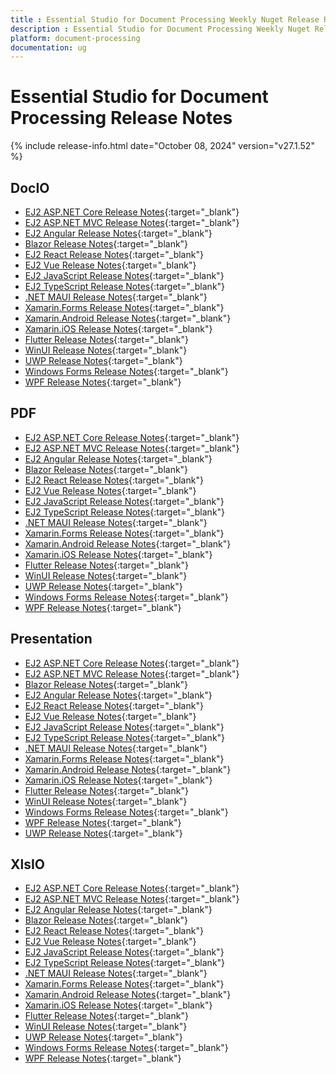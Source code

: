 ```yaml
---
title : Essential Studio for Document Processing Weekly Nuget Release Release Notes  
description : Essential Studio for Document Processing Weekly Nuget Release Release Notes  
platform: document-processing
documentation: ug
---
```


# Essential Studio for Document Processing  Release Notes  

{% include release-info.html date="October 08, 2024"  version="v27.1.52" %}

## DocIO

* [EJ2 ASP.NET Core Release Notes](https://ej2.syncfusion.com/aspnetcore/documentation/release-notes/27.1.52#docio){:target="_blank"}
* [EJ2 ASP.NET MVC Release Notes](https://ej2.syncfusion.com/aspnetmvc/documentation/release-notes/27.1.52#docio){:target="_blank"}
* [EJ2 Angular Release Notes](https://ej2.syncfusion.com/angular/documentation/release-notes/27.1.52#docio){:target="_blank"}
* [Blazor Release Notes](https://blazor.syncfusion.com/documentation/release-notes/27.1.52#docio){:target="_blank"}
* [EJ2 React Release Notes](https://ej2.syncfusion.com/react/documentation/release-notes/27.1.52#docio){:target="_blank"}
* [EJ2 Vue  Release Notes](https://ej2.syncfusion.com/vue/documentation/release-notes/27.1.52#docio){:target="_blank"}
* [EJ2 JavaScript Release Notes](https://ej2.syncfusion.com/javascript/documentation/release-notes/27.1.52#docio){:target="_blank"}
* [EJ2 TypeScript Release Notes](https://ej2.syncfusion.com/documentation/release-notes/27.1.52#docio){:target="_blank"}
* [.NET MAUI Release Notes](/maui/release-notes/v27.1.52#docio){:target="_blank"}
* [Xamarin.Forms Release Notes](/xamarin/release-notes/v27.1.52#docio){:target="_blank"}
* [Xamarin.Android Release Notes](/xamarin-android/release-notes/v27.1.52#docio){:target="_blank"}
* [Xamarin.iOS Release Notes](/xamarin-ios/release-notes/v27.1.52#docio){:target="_blank"}
* [Flutter Release Notes](/flutter/release-notes/v27.1.52#docio){:target="_blank"}
* [WinUI Release Notes](/winui/release-notes/v27.1.52#docio){:target="_blank"}
* [UWP Release Notes](/uwp/release-notes/v27.1.52#docio){:target="_blank"}
* [Windows Forms Release Notes](/windowsforms/release-notes/v27.1.52#docio){:target="_blank"}
* [WPF Release Notes](/wpf/release-notes/v27.1.52#docio){:target="_blank"}



## PDF

* [EJ2 ASP.NET Core Release Notes](https://ej2.syncfusion.com/aspnetcore/documentation/release-notes/27.1.52#pdf){:target="_blank"}
* [EJ2 ASP.NET MVC Release Notes](https://ej2.syncfusion.com/aspnetmvc/documentation/release-notes/27.1.52#pdf){:target="_blank"}
* [EJ2 Angular Release Notes](https://ej2.syncfusion.com/angular/documentation/release-notes/27.1.52#pdf){:target="_blank"}
* [Blazor Release Notes](https://blazor.syncfusion.com/documentation/release-notes/27.1.52#pdf){:target="_blank"}
* [EJ2 React Release Notes](https://ej2.syncfusion.com/react/documentation/release-notes/27.1.52#pdf){:target="_blank"}
* [EJ2 Vue  Release Notes](https://ej2.syncfusion.com/vue/documentation/release-notes/27.1.52#pdf){:target="_blank"}
* [EJ2 JavaScript Release Notes](https://ej2.syncfusion.com/javascript/documentation/release-notes/27.1.52#pdf){:target="_blank"}
* [EJ2 TypeScript Release Notes](https://ej2.syncfusion.com/documentation/release-notes/27.1.52#pdf){:target="_blank"}
* [.NET MAUI Release Notes](/maui/release-notes/v27.1.52#pdf){:target="_blank"}
* [Xamarin.Forms Release Notes](/xamarin/release-notes/v27.1.52#pdf){:target="_blank"}
* [Xamarin.Android Release Notes](/xamarin-android/release-notes/v27.1.52#pdf){:target="_blank"}
* [Xamarin.iOS Release Notes](/xamarin-ios/release-notes/v27.1.52#pdf){:target="_blank"}
* [Flutter Release Notes](/flutter/release-notes/v27.1.52#pdf){:target="_blank"}
* [WinUI Release Notes](/winui/release-notes/v27.1.52#pdf){:target="_blank"}
* [UWP Release Notes](/uwp/release-notes/v27.1.52#pdf){:target="_blank"}
* [Windows Forms Release Notes](/windowsforms/release-notes/v27.1.52#pdf){:target="_blank"}
* [WPF Release Notes](/wpf/release-notes/v27.1.52#pdf){:target="_blank"}


## Presentation

* [EJ2 ASP.NET Core Release Notes](https://ej2.syncfusion.com/aspnetcore/documentation/release-notes/27.1.52#presentation){:target="_blank"}
* [EJ2 ASP.NET MVC Release Notes](https://ej2.syncfusion.com/aspnetmvc/documentation/release-notes/27.1.52#presentation){:target="_blank"}
* [Blazor Release Notes](https://blazor.syncfusion.com/documentation/release-notes/27.1.52#presentation){:target="_blank"}
* [EJ2 Angular Release Notes](https://ej2.syncfusion.com/angular/documentation/release-notes/27.1.52#presentation){:target="_blank"}
* [EJ2 React Release Notes](https://ej2.syncfusion.com/react/documentation/release-notes/27.1.52#presentation){:target="_blank"}
* [EJ2 Vue  Release Notes](https://ej2.syncfusion.com/vue/documentation/release-notes/27.1.52#presentation){:target="_blank"}
* [EJ2 JavaScript Release Notes](https://ej2.syncfusion.com/javascript/documentation/release-notes/27.1.52#presentation){:target="_blank"}
* [EJ2 TypeScript Release Notes](https://ej2.syncfusion.com/documentation/release-notes/27.1.52#presentation){:target="_blank"}
* [.NET MAUI Release Notes](/maui/release-notes/v27.1.52#presentation){:target="_blank"}
* [Xamarin.Forms Release Notes](/xamarin/release-notes/v27.1.52#presentation){:target="_blank"}
* [Xamarin.Android Release Notes](/xamarin-android/release-notes/v27.1.52#presentation){:target="_blank"}
* [Xamarin.iOS Release Notes](/xamarin-ios/release-notes/v27.1.52#presentation){:target="_blank"}
* [Flutter Release Notes](/flutter/release-notes/v27.1.52#presentation){:target="_blank"}
* [WinUI Release Notes](/winui/release-notes/v27.1.52#presentation){:target="_blank"}
* [Windows Forms Release Notes](/windowsforms/release-notes/v27.1.52#presentation){:target="_blank"}
* [WPF Release Notes](/wpf/release-notes/v27.1.52#presentation){:target="_blank"}
* [UWP Release Notes](/uwp/release-notes/v27.1.52#presentation){:target="_blank"}



## XlsIO

* [EJ2 ASP.NET Core Release Notes](https://ej2.syncfusion.com/aspnetcore/documentation/release-notes/27.1.52#xlsio){:target="_blank"}
* [EJ2 ASP.NET MVC Release Notes](https://ej2.syncfusion.com/aspnetmvc/documentation/release-notes/27.1.52#xlsio){:target="_blank"}
* [EJ2 Angular Release Notes](https://ej2.syncfusion.com/angular/documentation/release-notes/27.1.52#xlsio){:target="_blank"}
* [Blazor Release Notes](https://blazor.syncfusion.com/documentation/release-notes/27.1.52#xlsio){:target="_blank"}
* [EJ2 React Release Notes](https://ej2.syncfusion.com/react/documentation/release-notes/27.1.52#xlsio){:target="_blank"}
* [EJ2 Vue  Release Notes](https://ej2.syncfusion.com/vue/documentation/release-notes/27.1.52#xlsio){:target="_blank"}
* [EJ2 JavaScript Release Notes](https://ej2.syncfusion.com/javascript/documentation/release-notes/27.1.52#xlsio){:target="_blank"}
* [EJ2 TypeScript Release Notes](https://ej2.syncfusion.com/documentation/release-notes/27.1.52#xlsio){:target="_blank"}
* [.NET MAUI Release Notes](/maui/release-notes/v27.1.52#xlsio){:target="_blank"}
* [Xamarin.Forms Release Notes](/xamarin/release-notes/v27.1.52#xlsio){:target="_blank"}
* [Xamarin.Android Release Notes](/xamarin-android/release-notes/v27.1.52#xlsio){:target="_blank"}
* [Xamarin.iOS Release Notes](/xamarin-ios/release-notes/v27.1.52#xlsio){:target="_blank"}
* [Flutter Release Notes](/flutter/release-notes/v27.1.52#xlsio){:target="_blank"}
* [WinUI Release Notes](/winui/release-notes/v27.1.52#xlsio){:target="_blank"}
* [UWP Release Notes](/uwp/release-notes/v27.1.52#xlsio){:target="_blank"}
* [Windows Forms Release Notes](/windowsforms/release-notes/v27.1.52#xlsio){:target="_blank"}
* [WPF Release Notes](/wpf/release-notes/v27.1.52#xlsio){:target="_blank"}


